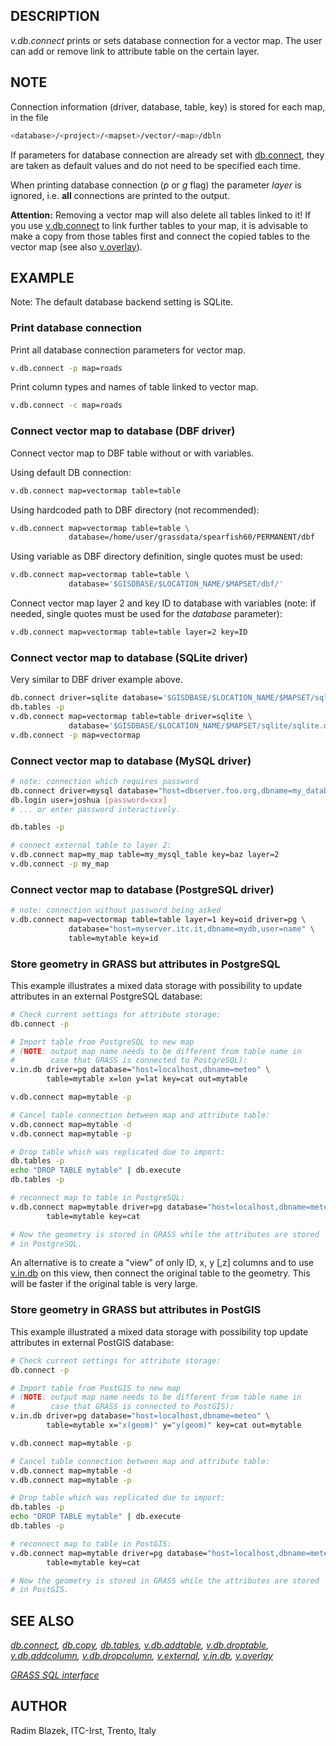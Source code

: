 ## DESCRIPTION

*v.db.connect* prints or sets database connection for a vector map. The
user can add or remove link to attribute table on the certain layer.

## NOTE

Connection information (driver, database, table, key) is stored for each
map, in the file

```sh
<database>/<project>/<mapset>/vector/<map>/dbln
```

If parameters for database connection are already set with
[db.connect](db.connect.md), they are taken as default values and do not
need to be specified each time.

When printing database connection (*p* or *g* flag) the parameter
*layer* is ignored, i.e. **all** connections are printed to the output.

**Attention:** Removing a vector map will also delete all tables linked
to it! If you use [v.db.connect](db.connect.md) to link further tables
to your map, it is advisable to make a copy from those tables first and
connect the copied tables to the vector map (see also
[v.overlay](v.overlay.md)).

## EXAMPLE

Note: The default database backend setting is SQLite.

### Print database connection

Print all database connection parameters for vector map.

```sh
v.db.connect -p map=roads
```

Print column types and names of table linked to vector map.

```sh
v.db.connect -c map=roads
```

### Connect vector map to database (DBF driver)

Connect vector map to DBF table without or with variables.  

Using default DB connection:

```sh
v.db.connect map=vectormap table=table
```

Using hardcoded path to DBF directory (not recommended):  

```sh
v.db.connect map=vectormap table=table \
             database=/home/user/grassdata/spearfish60/PERMANENT/dbf
```

Using variable as DBF directory definition, single quotes must be
used:  

```sh
v.db.connect map=vectormap table=table \
             database='$GISDBASE/$LOCATION_NAME/$MAPSET/dbf/'
```

Connect vector map layer 2 and key ID to database with variables (note:
if needed, single quotes must be used for the *database* parameter):

```sh
v.db.connect map=vectormap table=table layer=2 key=ID
```

### Connect vector map to database (SQLite driver)

Very similar to DBF driver example above.

```sh
db.connect driver=sqlite database='$GISDBASE/$LOCATION_NAME/$MAPSET/sqlite/sqlite.db'
db.tables -p
v.db.connect map=vectormap table=table driver=sqlite \
             database='$GISDBASE/$LOCATION_NAME/$MAPSET/sqlite/sqlite.db'
v.db.connect -p map=vectormap
```

### Connect vector map to database (MySQL driver)

```sh
# note: connection which requires password
db.connect driver=mysql database="host=dbserver.foo.org,dbname=my_database"
db.login user=joshua [password=xxx]
# ... or enter password interactively.

db.tables -p

# connect external table to layer 2:
v.db.connect map=my_map table=my_mysql_table key=baz layer=2
v.db.connect -p my_map
```

### Connect vector map to database (PostgreSQL driver)

```sh
# note: connection without password being asked
v.db.connect map=vectormap table=table layer=1 key=oid driver=pg \
             database="host=myserver.itc.it,dbname=mydb,user=name" \
             table=mytable key=id
```

### Store geometry in GRASS but attributes in PostgreSQL

This example illustrates a mixed data storage with possibility to update
attributes in an external PostgreSQL database:

```sh
# Check current settings for attribute storage:
db.connect -p

# Import table from PostgreSQL to new map
# (NOTE: output map name needs to be different from table name in
#        case that GRASS is connected to PostgreSQL):
v.in.db driver=pg database="host=localhost,dbname=meteo" \
        table=mytable x=lon y=lat key=cat out=mytable

v.db.connect map=mytable -p

# Cancel table connection between map and attribute table:
v.db.connect map=mytable -d
v.db.connect map=mytable -p

# Drop table which was replicated due to import:
db.tables -p
echo "DROP TABLE mytable" | db.execute
db.tables -p

# reconnect map to table in PostgreSQL:
v.db.connect map=mytable driver=pg database="host=localhost,dbname=meteo" \
        table=mytable key=cat

# Now the geometry is stored in GRASS while the attributes are stored
# in PostgreSQL.
```

An alternative is to create a "view" of only ID, x, y \[,z\] columns and
to use [v.in.db](v.in.db.md) on this view, then connect the original
table to the geometry. This will be faster if the original table is very
large.

### Store geometry in GRASS but attributes in PostGIS

This example illustrated a mixed data storage with possibility top
update attributes in external PostGIS database:

```sh
# Check current settings for attribute storage:
db.connect -p

# Import table from PostGIS to new map
# (NOTE: output map name needs to be different from table name in
#        case that GRASS is connected to PostGIS):
v.in.db driver=pg database="host=localhost,dbname=meteo" \
        table=mytable x="x(geom)" y="y(geom)" key=cat out=mytable

v.db.connect map=mytable -p

# Cancel table connection between map and attribute table:
v.db.connect map=mytable -d
v.db.connect map=mytable -p

# Drop table which was replicated due to import:
db.tables -p
echo "DROP TABLE mytable" | db.execute
db.tables -p

# reconnect map to table in PostGIS:
v.db.connect map=mytable driver=pg database="host=localhost,dbname=meteo" \
        table=mytable key=cat

# Now the geometry is stored in GRASS while the attributes are stored
# in PostGIS.
```

## SEE ALSO

*[db.connect](db.connect.md), [db.copy](db.copy.md),
[db.tables](db.tables.md), [v.db.addtable](v.db.addtable.md),
[v.db.droptable](v.db.droptable.md),
[v.db.addcolumn](v.db.addcolumn.md),
[v.db.dropcolumn](v.db.dropcolumn.md), [v.external](v.external.md),
[v.in.db](v.in.db.md), [v.overlay](v.overlay.md)*

*[GRASS SQL interface](sql.md)*

## AUTHOR

Radim Blazek, ITC-Irst, Trento, Italy
